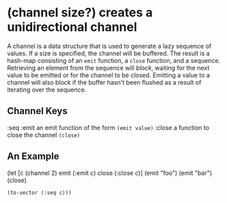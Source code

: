 # (channel size?) creates a unidirectional channel
A channel is a data structure that is used to generate a lazy sequence of values. If a size is specified, the channel will be buffered. The result is a hash-map consisting of an `emit` function, a `close` function, and a sequence. Retrieving an element from the sequence will *block*, waiting for the next value to be emitted or for the channel to be closed. Emitting a value to a channel will also block if the buffer hasn't been flushed as a result of iterating over the sequence.

## Channel Keys

  :seq   <the sequence to be generated>
  :emit  an emit function of the form `(emit value)`
  :close a function to close the channel `(close)`

## An Example

  (let [c (channel 2) emit (:emit c) close (:close c)]
    (emit "foo")
    (emit "bar")
    (close)

    (to-vector (:seq c)))
